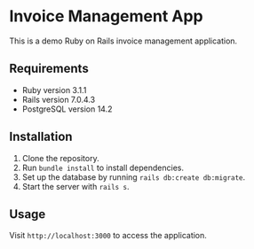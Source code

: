 # Invoice Management App

This is a demo Ruby on Rails invoice management application.

## Requirements

- Ruby version 3.1.1
- Rails version 7.0.4.3
- PostgreSQL version 14.2

## Installation

1. Clone the repository.
2. Run `bundle install` to install dependencies.
3. Set up the database by running `rails db:create db:migrate`.
4. Start the server with `rails s`.

## Usage

Visit `http://localhost:3000` to access the application.
